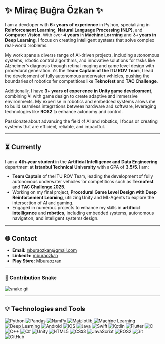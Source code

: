 # ✨ Miraç Buğra Özkan ✨

I am a developer with **6+ years of experience** in Python, specializing in **Reinforcement Learning**, **Natural Language Processing (NLP)**, and **Computer Vision**. With over **4 years in Machine Learning** and **3+ years in Deep Learning**, I focus on creating intelligent systems that solve complex real-world problems.  

My work spans a diverse range of AI-driven projects, including autonomous systems, robotic control algorithms, and innovative solutions for tasks like Alzheimer's diagnosis through retinal imaging and game level design with procedural generation. As the **Team Captain of the ITU ROV Team**, I lead the development of fully autonomous underwater vehicles, pushing the boundaries of robotics for competitions like **Teknofest** and **TAC Challenge**.

Additionally, I have **3+ years of experience in Unity game development**, combining AI with game design to create adaptive and immersive environments. My expertise in robotics and embedded systems allows me to build seamless integrations between hardware and software, leveraging technologies like **ROS2** to enhance autonomy and control.

Passionate about advancing the field of AI and robotics, I focus on creating systems that are efficient, reliable, and impactful.

---

## ⏳ Currently

I am a **4th-year student** in the **Artificial Intelligence and Data Engineering** department at **Istanbul Technical University** with a GPA of **3.5/5**. I am:

- **Team Captain** of the ITU ROV Team, leading the development of fully autonomous underwater vehicles for competitions such as **Teknofest** and **TAC Challenge 2025**.
- Working on my final project, **Procedural Game Level Design with Deep Reinforcement Learning**, utilizing Unity and ML-Agents to explore the intersection of AI and gaming.
- Engaged in numerous projects to enhance my skills in **artificial intelligence** and **robotics**, including embedded systems, autonomous navigation, and intelligent systems design.

---

## 🌐 Contact

- **Email:** [mburaozkan@gmail.com](mailto:mburaozkan@gmail.com)  
- **LinkedIn:** [mburaozkan](https://www.linkedin.com/in/mira%C3%A7-bu%C4%9Fra-%C3%B6zkan-974ba51ba/)  
- **Play Store:** [Mburaozkan](https://play.google.com/store/apps/developer?id=Mburaozkan)

---

### 🐍 Contribution Snake

![snake gif](https://github.com/YOUR_GITHUB_USERNAME/YOUR_GITHUB_USERNAME/blob/output/github-contribution-grid-snake.svg)

---

## 💡 Technologies and Tools

![Python](https://img.shields.io/badge/-Python-3776AB?style=flat-square&logo=python&logoColor=white)
![Pandas](https://img.shields.io/badge/-Pandas-150458?style=flat-square&logo=pandas&logoColor=white)
![NumPy](https://img.shields.io/badge/-NumPy-013243?style=flat-square&logo=numpy&logoColor=white)
![Matplotlib](https://img.shields.io/badge/-Matplotlib-11557C?style=flat-square&logo=matplotlib&logoColor=white)
![Machine Learning](https://img.shields.io/badge/-Machine%20Learning-FB6542?style=flat-square&logo=python&logoColor=white)
![Deep Learning](https://img.shields.io/badge/-Deep%20Learning-FF6F00?style=flat-square&logo=python&logoColor=white)
![Android](https://img.shields.io/badge/-Android-3DDC84?style=flat-square&logo=android&logoColor=white)
![iOS](https://img.shields.io/badge/-iOS-000000?style=flat-square&logo=apple&logoColor=white)
![Java](https://img.shields.io/badge/-Java-007396?style=flat-square&logo=java&logoColor=white)
![Swift](https://img.shields.io/badge/-Swift-FA7343?style=flat-square&logo=swift&logoColor=white)
![Kotlin](https://img.shields.io/badge/-Kotlin-0095D5?style=flat-square&logo=kotlin&logoColor=white)
![Flutter](https://img.shields.io/badge/-Flutter-02569B?style=flat-square&logo=flutter&logoColor=white)
![C](https://img.shields.io/badge/-C-00599C?style=flat-square&logo=c&logoColor=white)
![C++](https://img.shields.io/badge/-C++-00599C?style=flat-square&logo=c%2B%2B&logoColor=white)
![C#](https://img.shields.io/badge/-C%23-239120?style=flat-square&logo=csharp&logoColor=white)
![Unity](https://img.shields.io/badge/-Unity-000000?style=flat-square&logo=unity&logoColor=white)
![HTML5](https://img.shields.io/badge/-HTML5-E34F26?style=flat-square&logo=html5&logoColor=white)
![CSS3](https://img.shields.io/badge/-CSS3-1572B6?style=flat-square&logo=css3&logoColor=white)
![JavaScript](https://img.shields.io/badge/-JavaScript-F7DF1E?style=flat-square&logo=javascript&logoColor=black)
![ROS2](https://img.shields.io/badge/-ROS2-22314E?style=flat-square&logo=ros&logoColor=white)
![Git](https://img.shields.io/badge/-Git-F05032?style=flat-square&logo=git&logoColor=white)
![GitHub](https://img.shields.io/badge/-GitHub-181717?style=flat-square&logo=github&logoColor=white)
